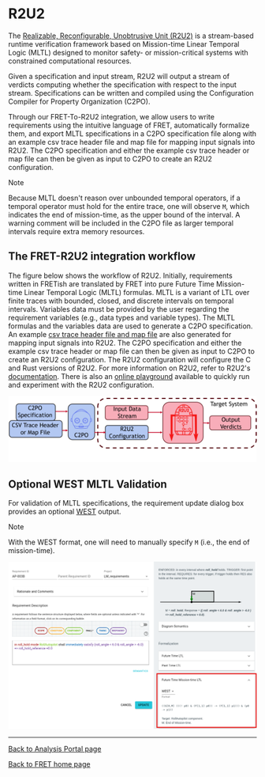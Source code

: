 # R2U2
The [Realizable, Reconfigurable, Unobtrusive Unit (R2U2)](https://github.com/R2U2/r2u2) is a stream-based runtime verification framework based on Mission-time Linear Temporal Logic (MLTL) designed to monitor safety- or mission-critical systems with constrained computational resources.

Given a specification and input stream, R2U2 will output a stream of verdicts computing whether the specification with respect to the input stream. Specifications can be written and compiled using the Configuration Compiler for Property Organization (C2PO).

Through our FRET-To-R2U2 integration, we allow users to write requirements using the intuitive language of FRET, automatically formalize them, and export MLTL specifications in a C2PO specification file along with an example csv trace header file and map file for mapping input signals into R2U2. The C2PO specification and either the example csv trace header or map file can then be given as input to C2PO to create an R2U2 configuration.

> [!NOTE]
> Because MLTL doesn't reason over unbounded temporal operators, if a temporal operator must hold for the entire trace, one will observe `M`, which indicates the end of mission-time, as the upper bound of the interval. A warning comment will be included in the C2PO file as larger temporal intervals require extra memory resources.

## The FRET-R2U2 integration workflow

The figure below shows the workflow of R2U2.  Initially, requirements written in FRETish are translated by FRET into pure Future Time Mission-time Linear Temporal Logic (MLTL) formulas. MLTL is a variant of LTL over finite traces with bounded, closed, and discrete intervals on temporal intervals. Variables data must be provided by the user regarding the requirement variables (e.g., data types and variable types). The MLTL formulas and the variables data are used to generate a C2PO specification. An example [csv trace header file and map file](https://r2u2.github.io/r2u2/_collections/c2po_docs/user/signal_mapping.html) are also generated for mapping input signals into R2U2. The C2PO specification and either the example csv trace header or map file can then be given as input to C2PO to create an R2U2 configuration. The R2U2 configuration will configure the C and Rust versions of R2U2. For more information on R2U2, refer to R2U2's [documentation](https://r2u2.github.io/r2u2/). There is also an [online playground](https://r2u2.temporallogic.org/playground/) available to quickly run and experiment with the R2U2 configuration. 

<img src="../screen_shots/R2U2Workflow.png"/>

## Optional WEST MLTL Validation

For validation of MLTL specifications, the requirement update dialog box provides an optional [WEST](https://west.temporallogic.org/) output.

> [!NOTE]
> With the WEST format, one will need to manually specify `M` (i.e., the end of mission-time).


<img src="../screen_shots/WESTFormat.png"/>

***

[Back to Analysis Portal page](./analysis.md)

[Back to FRET home page](../userManual.md)
